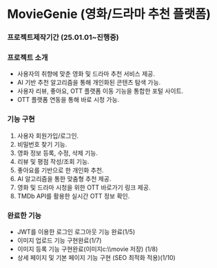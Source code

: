 # MovieGenie (영화/드라마 추천 플랫폼)
### 프로젝트제작기간 (25.01.01~진행중)
### 프로젝트 소개
<ul>
  <li>사용자의 취향에 맞춘 영화 및 드라마 추천 서비스 제공.</li>
  <li>AI 기반 추천 알고리즘을 통해 개인화된 콘텐츠 탐색 가능.</li>
  <li>사용자 리뷰, 좋아요, OTT 플랫폼 이동 기능을 통합한 포털 사이트.</li>
  <li>OTT 플랫폼 연동을 통해 바로 시청 가능.</li>
</ul>

### 기능 구현
<ol>
  <li>사용자 회원가입/로그인.</li>
  <li>비밀번호 찾기 기능.</li>
  <li>영화 정보 등록, 수정, 삭제 기능.</li>
  <li>리뷰 및 평점 작성/조회 기능.</li>
  <li>좋아요를 기반으로 한 개인화 추천.</li>
  <li>AI 알고리즘을 통한 맞춤형 추천 제공.</li>
  <li>영화 및 드라마 시청을 위한 OTT 바로가기 링크 제공.</li>
  <li>TMDb API를 활용한 실시간 OTT 정보 확인.</li>
</ol>

### 완료한 기능
<ul>
  <li>JWT를 이용한 로그인 로그아웃 기능 완료(1/5)</li>
  <li>이미지 업로드 기능 구현완료(1/7)</li>
  <li>이미지 등록 기능 구현완료(이미지c:\\movie 저장) (1/8)</li>
  <li>상세 페이지 및 기본 페이지 기능 구현 (SEO  최적화 적용)(1/10)</li>
</ul>



